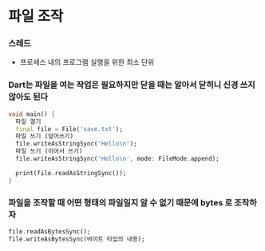# 파일 조작

### 스레드

- 프로세스 내의 프로그램 실행을 위한 최소 단위

### Dart는 파일을 여는 작업은 필요하지만 닫을 때는 알아서 닫히니 신경 쓰지 않아도 된다

```dart
void main() {
  파일 열기
  final file = File('save.txt');
  파일 쓰기 (덮어쓰기)
  file.writeAsStringSync('Hello\n');
  파일 쓰기 (이어서 쓰기)
  file.writeAsStringSync('Hello\n', mode: FileMode.append);

  print(file.readAsStringSync());
}
```

### 파일을 조작할 때 어떤 형태의 파일일지 알 수 없기 때문에 bytes 로 조작하자

```dart
file.readAsBytesSync();
file.writeAsBytesSync(바이트 타입의 내용);
```